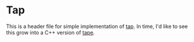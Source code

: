 # Tap

This is a header file for simple implementation of [tap](https://testanything.org/tap-specification.html). In time, I'd like to see this grow into a C++ version of [tape](https://github.com/substack/tape).
